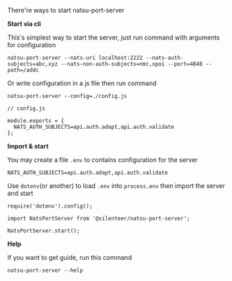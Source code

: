 There're ways to start natsu-port-server

**Start via cli**

This's simplest way to start the server, just run command with arguments for configuration
```
natsu-port-server --nats-uri localhost:2222 --nats-auth-subjects=abc,xyz --nats-non-auth-subjects=nmc,xpoi --port=4848 --path=/addc
```

Or write configuration in a js file then run command
```
natsu-port-server --config=./config.js
```
```
// config.js

module.exports = {
  NATS_AUTH_SUBJECTS=api.auth.adapt,api.auth.validate
};

```

**Import & start**

You may create a file `.env` to contains configuration for the server
```
NATS_AUTH_SUBJECTS=api.auth.adapt,api.auth.validate
```

Use `dotenv`(or another) to load `.env` into `process.env` then import the server and start
```
require('dotenv').config();

import NatsPortServer from '@silenteer/natsu-port-server';

NatsPortServer.start();
```

**Help**

If you want to get guide, run this command
```
natsu-port-server --help
```